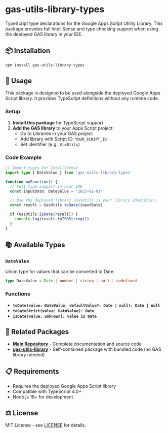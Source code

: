 # gas-utils-library-types

TypeScript type declarations for the Google Apps Script Utility Library. This package provides full IntelliSense and type checking support when using the deployed GAS library in your IDE.

## 📦 Installation

```bash
npm install gas-utils-library-types
```

## 🚀 Usage

This package is designed to be used alongside the deployed Google Apps Script library. It provides TypeScript definitions without any runtime code.

### Setup

1. **Install this package** for TypeScript support
2. **Add the GAS library** to your Apps Script project:
   - Go to Libraries in your GAS project
   - Add library with Script ID: `YOUR_SCRIPT_ID`
   - Set identifier (e.g., `GasUtils`)

### Code Example

```typescript
// Import types for IntelliSense
import type { DateValue } from 'gas-utils-library-types'

function myFunction() {
  // Full type support in your IDE
  const inputDate: DateValue = '2023-01-01'

  // Use the deployed library (GasUtils is your library identifier)
  const result = GasUtils.toDate(inputDate)

  if (GasUtils.isDate(result)) {
    console.log(result.toISOString())
  }
}
```

## 📚 Available Types

### `DateValue`
Union type for values that can be converted to Date:
```typescript
type DateValue = Date | number | string | null | undefined
```

### Functions

- **`toDate(value: DateValue, defaultValue?: Date | null): Date | null`**
- **`toDateStrict(value: DateValue): Date`**
- **`isDate(value: unknown): value is Date`**

## 🔗 Related Packages

- **[Main Repository](https://github.com/your-org/gas-utils)** - Complete documentation and source code
- **[gas-utils-library](https://npmjs.com/package/gas-utils-library)** - Self-contained package with bundled code (no GAS library needed)

## 📋 Requirements

- Requires the deployed Google Apps Script library
- Compatible with TypeScript 4.0+
- Node.js 18+ for development

## ⚖️ License

MIT License - see [LICENSE](https://github.com/your-org/gas-utils/blob/main/LICENSE) for details.